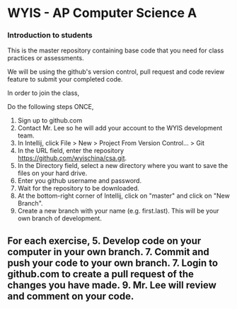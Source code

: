 # WYIS - AP Computer Science A

### Introduction to students

This is the master repository containing base code that you need for class practices or assessments.

We will be using the github's version control, pull request and code review feature to submit your completed code. 

In order to join the class, 

Do the following steps ONCE,
1. Sign up to github.com
2. Contact Mr. Lee so he will add your account to the WYIS development team.
3. In Intellij, click File > New > Project From Version Control... > Git
4. In the URL field, enter the repository https://github.com/wyischina/csa.git.
5. In the Directory field, select a new directory where you want to save the files on your hard drive.
5. Enter you github username and password. 
5. Wait for the repository to be downloaded.
5. At the bottom-right corner of Intellij, click on "master" and click on "New Branch".
5. Create a new branch with your name (e.g. first.last). This will be your own branch of development.

For each exercise,
5. Develop code on your computer in your own branch.
7. Commit and push your code to your own branch.
7. Login to github.com to create a pull request of the changes you have made.
9. Mr. Lee will review and comment on your code.
------
